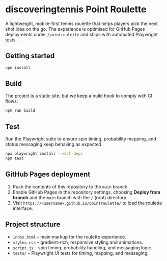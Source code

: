 # discoveringtennis Point Roulette

A lightweight, mobile-first tennis roulette that helps players pick the next shot idea on the go. The experience is optimised for GitHub Pages deployments under `/pointroulette` and ships with automated Playwright tests.

## Getting started

```bash
npm install
```

## Build

The project is a static site, but we keep a build hook to comply with CI flows:

```bash
npm run build
```

## Test

Run the Playwright suite to ensure spin timing, probability mapping, and status messaging keep behaving as expected.

```bash
npx playwright install --with-deps
npm test
```

## GitHub Pages deployment

1. Push the contents of this repository to the `main` branch.
2. Enable GitHub Pages in the repository settings, choosing **Deploy from branch** and the `main` branch with the `/` (root) directory.
3. Visit `https://<username>.github.io/pointroulette/` to load the roulette interface.

## Project structure

- `index.html` – main markup for the roulette experience.
- `styles.css` – gradient-rich, responsive styling and animations.
- `script.js` – spin timing, probability handling, and messaging logic.
- `tests/` – Playwright UI tests for timing, mapping, and messaging.
